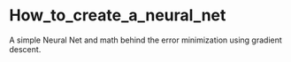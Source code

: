 # How_to_create_a_neural_net
A simple Neural Net and math behind the error minimization using gradient descent.
